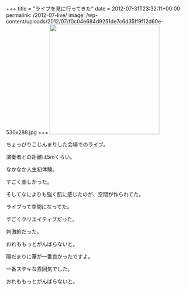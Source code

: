 +++
title = "ライブを見に行ってきた"
date = 2012-07-31T23:32:11+00:00
permalink: /2012-07-live/
image: /wp-content/uploads/2012/07/f0c04e684d9251de7c6d35ff9f12d60e-530x288.jpg
+++
[<img src="http://5000164.jp/wp-content/uploads/2012/07/f0c04e684d9251de7c6d35ff9f12d60e-300x300.jpg" alt="" title="de_20120728_ライブ" width="300" height="300" class="aligncenter size-medium wp-image-269" srcset="http://5000164.jp/wp-content/uploads/2012/07/f0c04e684d9251de7c6d35ff9f12d60e-300x300.jpg 300w, http://5000164.jp/wp-content/uploads/2012/07/f0c04e684d9251de7c6d35ff9f12d60e-150x150.jpg 150w, http://5000164.jp/wp-content/uploads/2012/07/f0c04e684d9251de7c6d35ff9f12d60e.jpg 530w" sizes="(max-width: 300px) 100vw, 300px" />](http://5000164.jp/wp-content/uploads/2012/07/f0c04e684d9251de7c6d35ff9f12d60e.jpg)

ちょっぴりこじんまりした会場でのライブ。
  
演奏者との距離は5mくらい。
  
なかなか人生初体験。
  
すごく楽しかった。

そしてなによりも強く肌に感じたのが、空間が作られてた。
  
ライブって空間になってた。
  
すごくクリエイティブだった。
  
刺激的だった。
  
おれももっとがんばらないと。

陽だまりに華が一番良かったですよ。
  
一番ステキな雰囲気でした。
  
おれももっとがんばらないと。